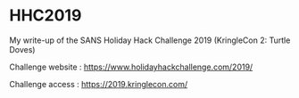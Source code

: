 # HHC2019
My write-up of the SANS Holiday Hack Challenge 2019 (KringleCon 2: Turtle Doves)

Challenge website : https://www.holidayhackchallenge.com/2019/

Challenge access : https://2019.kringlecon.com/
